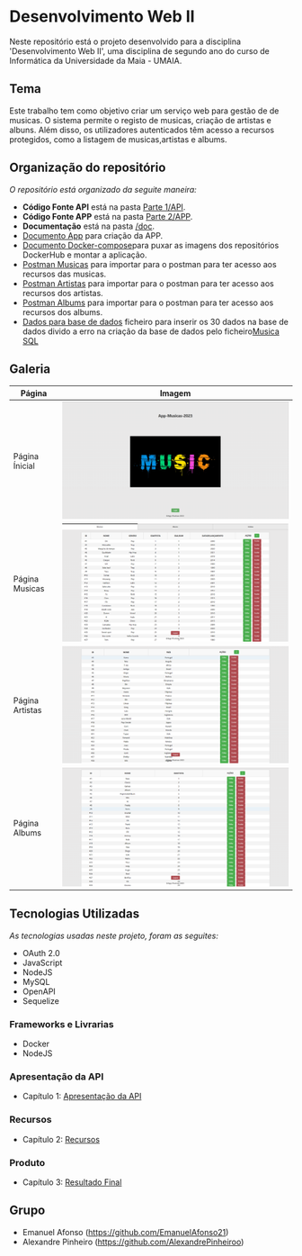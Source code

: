 #  Desenvolvimento Web II


Neste repositório está o projeto desenvolvido para a disciplina 'Desenvolvimento Web II', uma disciplina de segundo ano do curso de Informática da Universidade da Maia - UMAIA. 
## Tema 

Este trabalho tem como objetivo criar um serviço web para gestão de de musicas. O sistema permite o registo de musicas, criação de artistas e albuns. Além disso, os utilizadores autenticados têm acesso a recursos protegidos, como a listagem de musicas,artistas e albums.

## Organização do repositório 

_O repositório está organizado da seguite maneira:_
* **Código Fonte API** está na pasta [Parte 1/API](/Parte%201/api).
* **Código Fonte APP** está na pasta [Parte 2/APP](Parte%202/inf22dw2g07-main%20m2/app).
* **Documentação** está na pasta [/doc](doc/).
* [Documento App](Parte%202/inf22dw2g07-main%20m2/app/dockerfile) para criação da APP.
* [Documento Docker-compose](Parte%202/inf22dw2g07-main%20m2/api/docker-compose.yml)para puxar as imagens dos repositórios DockerHub e montar a aplicação.
* [Postman Musicas](/doc/Musicas.postman_collection.json) para importar para o postman para ter acesso aos recursos das musicas.
* [Postman Artistas](/doc/Artistas.postman_collection.json) para importar para o postman para ter acesso aos recursos dos artistas.
* [Postman Albums](/doc/Albums.postman_collection.json) para importar para o postman para ter acesso aos recursos dos albums.
* [Dados para base de dados](/Dados.sql) ficheiro para inserir os 30 dados na base de dados divido a erro na criação da base de dados pelo ficheiro[Musica SQL](/Parte%201/api/musica.sql)
  
## Galeria

| Página      | Imagem |
| ----------- | ----------- |
| Página Ínicial      | ![Drag Racing](/doc/img/Screenshot_4.png)       |
| Página Musicas   | ![Drag Racing](/doc/img/Screenshot_5.png)       |
| Página Artistas  | ![Drag Racing](/doc/img/Screenshot_7.png)       |
| Página Albums      | ![Drag Racing](/doc/img/Screenshot_6.png)       |

## Tecnologias Utilizadas

_As tecnologias usadas neste projeto, foram as seguites:_
* OAuth 2.0
* JavaScript
* NodeJS
* MySQL
* OpenAPI
* Sequelize


### Frameworks e Livrarias 

* Docker
* NodeJS


### Apresentação da API
* Capítulo 1: [Apresentação da API](/doc/c1.md)
### Recursos
* Capítulo 2: [Recursos](/doc/c2.md)
### Produto
* Capítulo 3: [Resultado Final](/doc/c3.md)

## Grupo
* Emanuel Afonso (https://github.com/EmanuelAfonso21)
* Alexandre Pinheiro (https://github.com/AlexandrePinheiroo)



<br>
